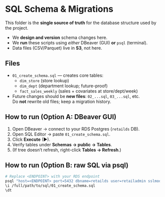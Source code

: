 # SQL Schema & Migrations

This folder is the **single source of truth** for the database structure used by the project.
- We **design and version** schema changes here.
- We **run** these scripts using *either* DBeaver (GUI) **or** `psql` (terminal).
- Data files (CSV/Parquet) live in **S3**, not here.

## Files
- `01_create_schema.sql` — creates core tables:
  - `dim_store` (store lookup)
  - `dim_dept` (department lookup; future-proof)
  - `fact_sales_weekly` (sales + covariates at store/dept/week)
- Future changes should be **new files**: `02_...sql`, `03_...sql`, etc.  
  Do **not** rewrite old files; keep a migration history.

## How to run (Option A: DBeaver GUI)
1. Open DBeaver → connect to your RDS Postgres (`retailds` DB).
2. Open SQL Editor → paste `01_create_schema.sql`.
3. Click **Execute** (▶).  
4. Verify tables under **Schemas → public → Tables**.  
5. (If tree doesn’t refresh, right-click **Tables → Refresh**.)

## How to run (Option B: raw SQL via psql)
```bash
# Replace <ENDPOINT> with your RDS endpoint
psql "host=<ENDPOINT> port=5432 dbname=retailds user=retailadmin sslmode=require"
\i /full/path/to/sql/01_create_schema.sql
\dt